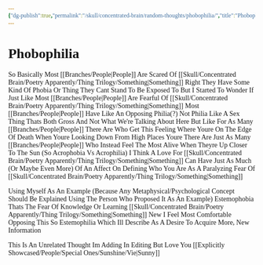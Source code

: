 ```yaml
---
{"dg-publish":true,"permalink":"/skull/concentrated-brain/random-thoughts/phobophilia/","title":"Phobophilia","tags":["fear","RandomThoughts","Love","Psychological"],"noteIcon":""}
---
```


<style id="Force_Custom_Fonts" type="text/css">@font-face{font-style:normal;font-family:"Merriweather";src:local("Merriweather")}@font-face{font-style:bolder;font-family:"Merriweather";src:local("Merriweather")}@font-face{font-style:normal;font-family:"Merriweather";src:local("Merriweather");unicode-range:U+0-FF,U+2E80-9FFF,U+F900-FAFF,U+FE30-FE4F,U+20000-2FA1F}@font-face{font-style:bolder;font-family:"Merriweather";src:local("Merriweather");unicode-range:U+0-FF,U+2E80-9FFF,U+F900-FAFF,U+FE30-FE4F,U+20000-2FA1F}@font-face{font-style:normal;font-family:"Merriweather";src:local("Merriweather");unicode-range:U+0-FF}@font-face{font-style:bolder;font-family:"Merriweather";src:local("Merriweather");unicode-range:U+0-FF}:not(pre):not(code):not(textarea):not(tt):not(kbd):not(samp):not(var){font-family:"Merriweather"!important}pre,code,textarea,tt,kbd,samp,var{font-family:monospace!important}pre *,code *,textarea *,tt *,kbd *,samp *,var *{font-family:monospace!important}</style>
# Phobophilia

So Basically Most [[Branches/People\|People]] Are Scared Of [[Skull/Concentrated Brain/Poetry Apparently/Thing Trilogy/Something\|Something]] Right
They Have Some Kind Of Phobia Or Thing They Cant Stand To Be Exposed To But I Started To Wonder If Just Like Most [[Branches/People\|People]] Are Fearful Of [[Skull/Concentrated Brain/Poetry Apparently/Thing Trilogy/Something\|Something]] Most [[Branches/People\|People]] Have Like An Opposing Philia(?)
Not Philia Like A Sex Thing Thats Both Gross And Not What We're Talking About Here But Like For As Many [[Branches/People\|People]] There Are Who Get This Feeling Where Youre On The Edge Of Death When Youre Looking Down From High Places Youre There Are Just As Many [[Branches/People\|People]] Who Instead Feel The Most Alive When Theyre Up Closer To The Sun
(So Acrophobia Vs Acrophilia)
I Think A Love For [[Skull/Concentrated Brain/Poetry Apparently/Thing Trilogy/Something\|Something]] Can Have Just As Much (Or Maybe Even More) Of An Affect On Defining Who You Are As A Paralyzing Fear Of [[Skull/Concentrated Brain/Poetry Apparently/Thing Trilogy/Something\|Something]]

Using Myself As An Example (Because Any Metaphysical/Psychological Concept Should Be Explained Using The Person Who Proposed It As An Example)
Estemophobia
Thats The Fear Of Knowledge Or Learning [[Skull/Concentrated Brain/Poetry Apparently/Thing Trilogy/Something\|Something]] New
I Feel Most Comfortable Opposing This So Estemophilia
Which Ill Describe As A Desire To Acquire More, New Information

This Is An Unrelated Thought Im Adding In Editing But Love You [[Explicitly Showcased/People/Special Ones/Sunshine/Vie\|Sunny]]